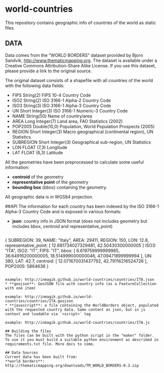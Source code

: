 # world-countries
This repository contains geographic info of countries of the world as static files.

## DATA
Data comes from the "WORLD BORDERS" dataset provided by Bjorn Sandvik, http://www.thematicmapping.org. The dataset is available under a Creative Commons Attribution-Share Alike License. If you use this dataset, please provide a link to the original source.

The original dataset consists of a shapefile with all countries of the world with the following data fields:

* FIPS	String(2)	FIPS 10-4 Country Code
* ISO2	String(2)	ISO 3166-1 Alpha-2 Country Code
* ISO3	String(3)	ISO 3166-1 Alpha-3 Country Code
* UN	Short Integer(3)	ISO 3166-1 Numeric-3 Country Code
* NAME	String(50)	Name of country/area
* AREA	Long Integer(7)	Land area, FAO Statistics (2002)
* POP2005	Double(10,0)	Population, World Population Prospects (2005)
* REGION	Short Integer(3)	Macro geographical (continental region), UN Statistics
* SUBREGION	Short Integer(3)	Geographical sub-region, UN Statistics
* LON	FLOAT (7,3)	Longitude
* LAT	FLOAT (6,3)	Latitude

All the geometries have been preprocessed to calculate some useful information:

* **centroid** of the geometry
* **representative point** of the geometry
* **bounding box** (bbox) containing the geometry.
 
All geographic data is in WGS84 projection.

##API
The information for each country has been indexed by the ISO 3166-1 Alpha-3 Country Code and is exposed in various formats:

* **json**: country info in JSON format (does not includes geometry but includes bbox, centroid and representative_point)
  ```
 {
    SUBREGION: 39,
    NAME: "Italy",
    AREA: 29411,
    REGION: 150,
    LON: 12.8,
    representative_point: [
      12.681734027329481, 
      42.50430300000005
    ]
    ISO3: "ITA",
    ISO2: "IT",
    FIPS: "IT",
    bbox: [
      6.619759999999985,
      36.64916200000005,
      18.514999000000046,
      47.09471899999994
    ],
    UN: 380,
    LAT: 42.7,
    centroid: [
      12.071670031437792,
      42.79116216524726
    ],
    POP2005: 5864636
}
  ```

  example: http://inmagik.github.io/world-countries/countries/ITA.json
* **geojson**: GeoJSON file with country info (as a FeatureCollection with one item)

  example: http://inmagik.github.io/world-countries/countries/ITA.geojson
* **javascript**: a file containing the WorldBorders object, populated with the requested country data. Same content as json, but in js context and loadable via `<script>` tag

  example: http://inmagik.github.io/world-countries/countries/ITA.js

## Building the files
The files can be built with the python script in the "maker" folder. To use it you must build a suitable python environment as described in requirements.txt file. More docs to come.

## Data Sources
Current data has been built from:
**world borders**: http://thematicmapping.org/downloads/TM_WORLD_BORDERS-0.3.zip
